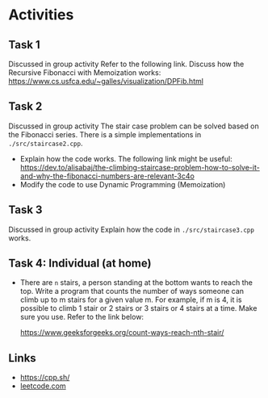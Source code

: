# Activities

## Task 1
Discussed in group activity 
Refer to the following link. Discuss how the Recursive Fibonacci with Memoization works:
https://www.cs.usfca.edu/~galles/visualization/DPFib.html

## Task 2
Discussed in group activity 
The stair case problem can be solved based on the Fibonacci series. There is a simple implementations in `./src/staircase2.cpp`.

- Explain how the code works. The following link might be useful:
  https://dev.to/alisabaj/the-climbing-staircase-problem-how-to-solve-it-and-why-the-fibonacci-numbers-are-relevant-3c4o
- Modify the code to use Dynamic Programming (Memoization)

## Task 3
Discussed in group activity 
Explain how the code in `./src/staircase3.cpp` works.

## Task 4: Individual (at home)

- There are `n` stairs, a person standing at the bottom wants to reach the top. Write a program that counts the number of ways someone can climb up to m stairs for a given value m. For example, if m is 4, it is possible to climb 1 stair or 2 stairs or 3 stairs or 4 stairs at a time. Make sure you use. Refer to the link below:

  https://www.geeksforgeeks.org/count-ways-reach-nth-stair/

## Links

- https://cpp.sh/
- [leetcode.com](https://leetcode.com/problems/climbing-stairs/)
